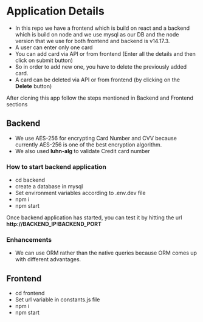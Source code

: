 # Application Details
- In this repo we have a frontend which is build on react and a backend which is build on node and we use mysql as our DB and the node version that we use for both frontend and backend is v14.17.3.
- A user can enter only one card
- You can add card via API or from frontend (Enter all the details and then click on submit button)
- So in order to add new one, you have to delete the previously added card.
- A card can be deleted via API or from frontend (by clicking on the **Delete** button)

After cloning this app follow the steps mentioned in Backend and Frontend sections

## Backend
- We use AES-256 for encrypting Card Number and CVV because currently AES-256 is one of the best encryption algorithm.
- We also used **luhn-alg** to validate Credit card number

### How to start backend application
- cd backend
- create a database in mysql
- Set environment variables according to .env.dev file
- npm i
- npm start

Once backend application has started, you can test it by hitting the url **http://BACKEND_IP:BACKEND_PORT**

### Enhancements
- We can use ORM rather than the native queries because ORM comes up with different advantages.

## Frontend
- cd frontend
- Set url variable in constants.js file
- npm i
- npm start